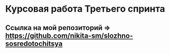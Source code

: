 # Курсовая работа Третьего спринта

## Ссылка на мой репозиторий => https://github.com/nikita-sm/slozhno-sosredotochitsya
